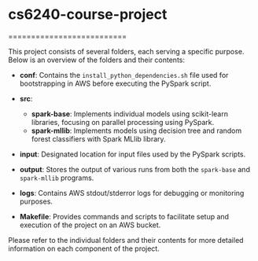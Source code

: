 # cs6240-course-project



==========================

This project consists of several folders, each serving a specific purpose. Below is an overview of the folders and their contents:

- **conf**: Contains the `install_python_dependencies.sh` file used for bootstrapping in AWS before executing the PySpark script.

- **src**:
  - **spark-base**: Implements individual models using scikit-learn libraries, focusing on parallel processing using PySpark.
  - **spark-mllib**: Implements models using decision tree and random forest classifiers with Spark MLlib library.

- **input**: Designated location for input files used by the PySpark scripts.

- **output**: Stores the output of various runs from both the `spark-base` and `spark-mllib` programs.

- **logs**: Contains AWS stdout/stderror logs for debugging or monitoring purposes.

- **Makefile**: Provides commands and scripts to facilitate setup and execution of the project on an AWS bucket.

Please refer to the individual folders and their contents for more detailed information on each component of the project.
